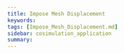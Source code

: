 ```yaml
---
title: Impose Mesh Displacement
keywords: 
tags: [Impose_Mesh_Displacement.md]
sidebar: cosimulation_application
summary: 
---
```

